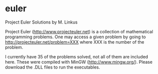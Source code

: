 euler
=====

Project Euler Solutions by M. Linkus

Project Euler (http://www.projecteuler.net) is a collection of mathematical programming problems.
One may access a given problem by going to http://projecteuler.net/problem=XXX where XXX is the
number of the problem.

I currently have 35 of the problems solved, not all of them are included here.
These were compiled with MinGW (http://www.mingw.org/).
Please download the .DLL files to run the executables.